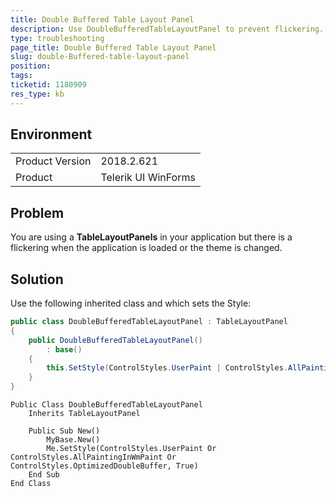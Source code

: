 ```yaml
---
title: Double Buffered Table Layout Panel
description: Use DoubleBufferedTableLayoutPanel to prevent flickering.
type: troubleshooting
page_title: Double Buffered Table Layout Panel
slug: double-Buffered-table-layout-panel
position: 
tags: 
ticketid: 1180909
res_type: kb
---
```


## Environment
<table>
    <tr>
        <td>Product Version</td>
        <td>2018.2.621</td>
    </tr>
    <tr>
        <td>Product</td>
        <td>Telerik UI WinForms</td>
    </tr>
</table>


## Problem

You are using a __TableLayoutPanels__ in your application but there is a flickering when the application is loaded or the theme is changed.

## Solution

Use the following inherited class and which sets the Style:

````C#
public class DoubleBufferedTableLayoutPanel : TableLayoutPanel
{
    public DoubleBufferedTableLayoutPanel()
        : base()
    {
        this.SetStyle(ControlStyles.UserPaint | ControlStyles.AllPaintingInWmPaint | ControlStyles.OptimizedDoubleBuffer, true);
    }
}

````
````VB.NET
Public Class DoubleBufferedTableLayoutPanel
    Inherits TableLayoutPanel

    Public Sub New()
        MyBase.New()
        Me.SetStyle(ControlStyles.UserPaint Or ControlStyles.AllPaintingInWmPaint Or ControlStyles.OptimizedDoubleBuffer, True)
    End Sub
End Class
````


